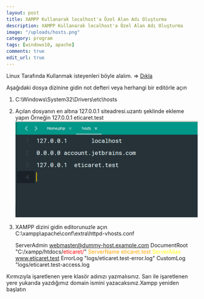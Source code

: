 ```yaml
---
layout: post
title: XAMPP Kullanarak localhost'a Özel Alan Adı Oluşturma
description: XAMPP Kullanarak localhost'a Özel Alan Adı Oluşturma
image: "/uploads/hosts.png"
category: program
tags: [windows10, apache]
comments: true
edit_url: true
---
```


Linux Tarafında Kullanmak isteyenleri böyle alalım. => [Dıkla](https://yuceltoluyag.github.io/arch-linux-apachelampp-sanal-sunucu/)

Aşağıdaki dosya dizinine gidin not defteri veya herhangi bir editörle açın
<!-- excerpt separator -->
1.  C:\Windows\System32\Drivers\etc\hosts
2.  Açılan dosyanın en altına 127.0.0.1 siteadresi.uzantı şeklinde ekleme yapın Örneğin
    127.0.0.1 eticaret.test
    ![Host Dosyası Edit](/uploads/hosts.png)

3.  XAMPP dizini gidin editorunuzle açın
C:\xampp\apache\conf\extra\httpd-vhosts.conf

      ServerAdmin webmaster@dummy-host.example.com
        DocumentRoot "C:/xampp/htdocs/<font color='red'>eticaret/</font>"
        <font color='orange'>ServerName eticaret.test</font>
        <font color='yellow'>ServerAlias www.eticaret.test</font>
        ErrorLog "logs/eticaret.test-error.log"
        CustomLog "logs/eticaret.test-access.log

Kırmızıyla işaretlenen yere klasör adınızı yazmalısınız. Sarı ile işaretlenen yere yukarıda yazdığımız domain ismini yazacaksınız.Xampp yeniden başlatın
